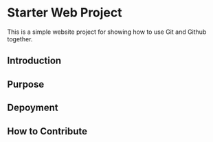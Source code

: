 # Starter Web Project

This is a simple website project for showing how to use Git and Github together.

## Introduction

## Purpose

## Depoyment

## How to Contribute